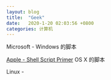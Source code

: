 ```yaml
---
layout: blog
title:  "Geek"
date:   2020-1-20 02:03:56 +0800
categories: 计算机
---
```


> 

Microsoft - Windows 的脚本

[Apple - Shell Script Primer](https://developer.apple.com/library/archive/documentation/OpenSource/Conceptual/ShellScripting/Introduction/Introduction.html) OS X 的脚本

Linux - 